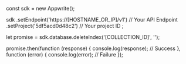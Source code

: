 const sdk = new Appwrite();

sdk
    .setEndpoint('https://[HOSTNAME_OR_IP]/v1') // Your API Endpoint
    .setProject('5df5acd0d48c2') // Your project ID
;

let promise = sdk.database.deleteIndex('[COLLECTION_ID]', '');

promise.then(function (response) {
    console.log(response); // Success
}, function (error) {
    console.log(error); // Failure
});